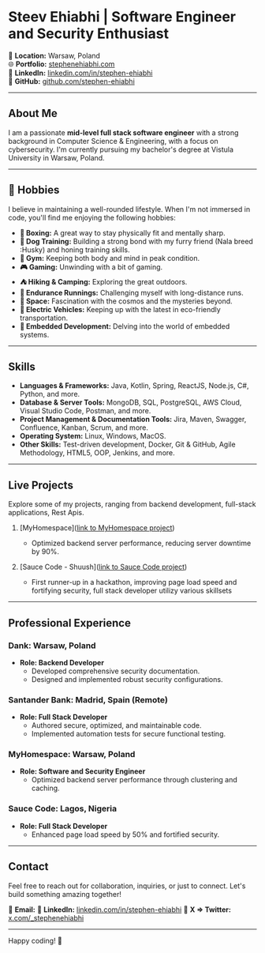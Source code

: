 # Steev Ehiabhi | Software Engineer and Security Enthusiast

📍 **Location:** Warsaw, Poland  
🌐 **Portfolio:** [stephenehiabhi.com](https://stephenehiabhi.com)  
💼 **LinkedIn:** [linkedin.com/in/stephen-ehiabhi](https://www.linkedin.com/in/stephen-ehiabhi)  
🔗 **GitHub:** [github.com/stephen-ehiabhi](https://github.com/stephen-ehiabhi)


---

## About Me

I am a passionate **mid-level full stack software engineer** with a strong background in Computer Science & Engineering, with a focus on cybersecurity. I'm currently pursuing my bachelor's degree at Vistula University in Warsaw, Poland.

---

## 🌟 Hobbies

I believe in maintaining a well-rounded lifestyle. When I'm not immersed in code, you'll find me enjoying the following hobbies:

- **🥊 Boxing:** A great way to stay physically fit and mentally sharp.
- **🐾 Dog Training:** Building a strong bond with my furry friend (Nala breed :Husky) and honing training skills.
- **💪 Gym:** Keeping both body and mind in peak condition.
- **🎮 Gaming:** Unwinding with a bit of gaming.
- **⛺ Hiking & Camping:** Exploring the great outdoors.
- **🏃 Endurance Runnings:** Challenging myself with long-distance runs.
- **🚀 Space:** Fascination with the cosmos and the mysteries beyond.
- **🚗 Electric Vehicles:** Keeping up with the latest in eco-friendly transportation.
- **🔧 Embedded Development:** Delving into the world of embedded systems.

---

## Skills

- **Languages & Frameworks:** Java, Kotlin, Spring, ReactJS, Node.js, C#, Python, and more.
- **Database & Server Tools:** MongoDB, SQL, PostgreSQL, AWS Cloud, Visual Studio Code, Postman, and more.
- **Project Management & Documentation Tools:** Jira, Maven, Swagger, Confluence, Kanban, Scrum, and more.
- **Operating System:** Linux, Windows, MacOS.
- **Other Skills:** Test-driven development, Docker, Git & GitHub, Agile Methodology, HTML5, OOP, Jenkins, and more.

---

## Live Projects

Explore some of my projects, ranging from backend development, full-stack applications, Rest Apis.

1. [MyHomespace]([link to MyHomespace project](https://myhomespace.herokuapp.com/))
   - Optimized backend server performance, reducing server downtime by 90%.

2. [Sauce Code - Shuush]([link to Sauce Code project](https://shuush.herokuapp.com/))
   - First runner-up in a hackathon, improving page load speed and fortifying security, full stack developer utilizy various skillsets

---

## Professional Experience

### Dank: Warsaw, Poland
- **Role: Backend Developer**
  - Developed comprehensive security documentation.
  - Designed and implemented robust security configurations.

### Santander Bank: Madrid, Spain (Remote)
- **Role: Full Stack Developer**
  - Authored secure, optimized, and maintainable code.
  - Implemented automation tests for secure functional testing.

### MyHomespace: Warsaw, Poland
- **Role: Software and Security Engineer**
  - Optimized backend server performance through clustering and caching.

### Sauce Code: Lagos, Nigeria
- **Role: Full Stack Developer**
  - Enhanced page load speed by 50% and fortified security.

---

## Contact

Feel free to reach out for collaboration, inquiries, or just to connect. Let's build something amazing together!

📧 **Email:**
🔗 **LinkedIn:** [linkedin.com/in/stephen-ehiabhi](https://www.linkedin.com/in/stephen-ehiabhi)
🔗 **X => Twitter:** [x.com/_stephenehiabhi](https://x.com/_stephenehiabhi?s=20)

---

Happy coding! 🚀
